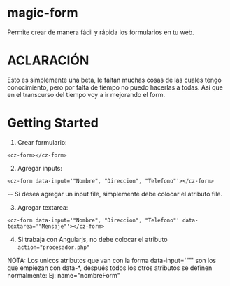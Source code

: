 # magic-form
Permite crear de manera fácil y rápida los formularios en tu web.

# ACLARACIÓN
Esto es simplemente una beta, le faltan muchas cosas de las cuales tengo conocimiento, pero por falta de tiempo no puedo hacerlas a todas. Así que en el transcurso del tiempo voy a ir mejorando el form.

# Getting Started

1) Crear formulario:
```
<cz-form></cz-form>
```
2) Agregar inputs:
```
<cz-form data-input='"Nombre", "Direccion", "Telefono"'></cz-form>
```
-- Si desea agregar un input file, simplemente debe colocar el atributo file.

3) Agregar textarea:
```
<cz-form data-input='"Nombre", "Direccion", "Telefono"' data-textarea='"Mensaje"'></cz-form>
```
4) Si trabaja con Angularjs, no debe colocar el atributo ```action="procesador.php"```

NOTA: Los unicos atributos que van con la forma data-input='""' son los que empiezan con data-*, después todos los otros atributos se definen normalmente: Ej: name="nombreForm"
